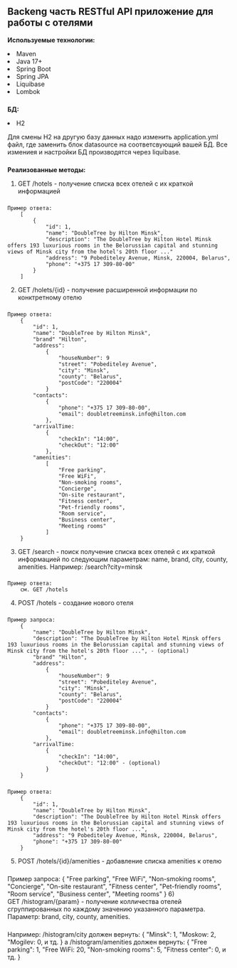 Backeng часть RESTful API приложение для работы с отелями
-
**Используемые технологии:**
<li>Maven</li>
<li>Java 17+</li>
<li>Spring Boot</li>
<li>Spring JPA</li>
<li>Liquibase</li>
<li>Lombok</li>

###
**БД:**
<li>H2</li>

Для смены H2 на другую базу данных надо изменить application.yml файл, где заменить блок datasource на соответсвующий вашей БД.
Все измениея и настройки БД производятся через liquibase.
###

**Реализованные методы:**

1)	
	GET /hotels - получение списка всех отелей с их краткой информацией
###
	Пример ответа:
		[
			{
				"id": 1,
				"name": "DoubleTree by Hilton Minsk",
				"description": "The DoubleTree by Hilton Hotel Minsk offers 193 luxurious rooms in the Belorussian capital and stunning views of Minsk city from the hotel's 20th floor ..."
				"address": "9 Pobediteley Avenue, Minsk, 220004, Belarus",
				"phone": "+375 17 309-80-00"
			}
		]
2)	
	GET /holets/{id} - получение расширенной информации по конктретному отелю
###
	Пример ответа:
		{
			"id": 1,
			"name": "DoubleTree by Hilton Minsk",
			"brand" "Hilton",
			"address": 
				{
					"houseNumber": 9
					"street": "Pobediteley Avenue",
					"city": "Minsk",
					"county": "Belarus",
					"postCode": "220004"
				}
			"contacts": 
				{
					"phone": "+375 17 309-80-00",
					"email": doubletreeminsk.info@hilton.com
				},
			"arrivalTime:
				{
					"checkIn": "14:00",
					"checkOut": "12:00"
				},
			"amenities": 
				[
					"Free parking",
					"Free WiFi",
					"Non-smoking rooms",
					"Concierge",
					"On-site restaurant",
					"Fitness center",
					"Pet-friendly rooms",
					"Room service",
					"Business center",
					"Meeting rooms"
				]
		}
3)
	GET /search - поиск получение списка всех отелей с их краткой информацией по следующим параметрам: name, brand, city, county, amenities. Например: /search?city=minsk
###
	Пример ответа:
		см. GET /hotels
4)
	POST /hotels - создание нового отеля
###
	Пример запроса:
		{
			"name": "DoubleTree by Hilton Minsk",
			"description": "The DoubleTree by Hilton Hotel Minsk offers 193 luxurious rooms in the Belorussian capital and stunning views of Minsk city from the hotel's 20th floor ...", - (optional)
			"brand" "Hilton",
			"address": 
				{
					"houseNumber": 9
					"street": "Pobediteley Avenue",
					"city": "Minsk",
					"county": "Belarus",
					"postCode": "220004"
				}
			"contacts": 
				{
					"phone": "+375 17 309-80-00",
					"email": doubletreeminsk.info@hilton.com
				},
			"arrivalTime:
				{
					"checkIn": "14:00",
					"checkOut": "12:00" - (optional)
				}
		}
  ###
	Пример ответа:
		{
			"id": 1,
			"name": "DoubleTree by Hilton Minsk",
			"description": "The DoubleTree by Hilton Hotel Minsk offers 193 luxurious rooms in the Belorussian capital and stunning views of Minsk city from the hotel's 20th floor ...",
			"address": "9 Pobediteley Avenue, Minsk, 220004, Belarus",
			"phone": "+375 17 309-80-00"
		}
5)
	POST /hotels/{id}/amenities - добавление списка amenities к отелю
  ###
 Пример запроса:
		{
			"Free parking",
			"Free WiFi",
			"Non-smoking rooms",
			"Concierge",
			"On-site restaurant",
			"Fitness center",
			"Pet-friendly rooms",
			"Room service",
			"Business center",
			"Meeting rooms"
		}
6)		
	GET /histogram/{param} - получение колличества отелей сгруппированных по каждому значению указанного параметра. Параметр: brand, city, county, amenities.
   ###
 Например: /histogram/city должен вернуть:
		{
			"Minsk": 1,
			"Moskow: 2,
			"Mogilev: 0,
			и тд.
		}
	а /histogram/amenities должен вернуть:
		{
			"Free parking": 1,
			"Free WiFi: 20,
			"Non-smoking rooms": 5,
			"Fitness center": 0,
			и тд.
		}
 
